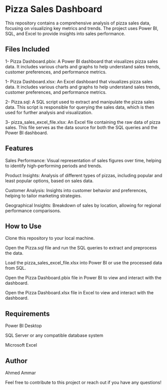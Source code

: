# Pizza Sales Dashboard
This repository contains a comprehensive analysis of pizza sales data, focusing on visualizing key metrics and trends. The project uses Power BI, SQL, and Excel to provide insights into sales performance.

## Files Included
1- Pizza Dashboard.pbix: A Power BI dashboard that visualizes pizza sales data. It includes various charts and graphs to help understand sales trends, customer preferences, and performance metrics.

1- Pizza Dashboard.xlsx: An Excel dashboard that visualizes pizza sales data. It includes various charts and graphs to help understand sales trends, customer preferences, and performance metrics.

2- Pizza.sql: A SQL script used to extract and manipulate the pizza sales data. This script is responsible for querying the sales data, which is then used for further analysis and visualization.

3- pizza_sales_excel_file.xlsx: An Excel file containing the raw data of pizza sales. This file serves as the data source for both the SQL queries and the Power BI dashboard.

## Features
Sales Performance: Visual representation of sales figures over time, helping to identify high-performing periods and trends.

Product Insights: Analysis of different types of pizzas, including popular and least popular options, based on sales data.

Customer Analysis: Insights into customer behavior and preferences, helping to tailor marketing strategies.

Geographical Insights: Breakdown of sales by location, allowing for regional performance comparisons.

## How to Use
Clone this repository to your local machine.

Open the Pizza.sql file and run the SQL queries to extract and preprocess the data.

Load the pizza_sales_excel_file.xlsx into Power BI or use the processed data from SQL.

Open the Pizza Dashboard.pbix file in Power BI to view and interact with the dashboard.

Open the Pizza Dashboard.xlsx file in Excel to view and interact with the dashboard.

## Requirements
Power BI Desktop

SQL Server or any compatible database system

Microsoft Excel

## Author
Ahmed Ammar

Feel free to contribute to this project or reach out if you have any questions!
